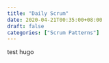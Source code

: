 ```yaml
---
title: "Daily Scrum"
date: 2020-04-21T00:35:00+08:00
draft: false
categories: ["Scrum Patterns"]
---
```


test hugo